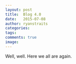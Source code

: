 ```yaml
---
layout: post
title:  Blog 4.0
date:   2015-07-08
author: ryanstraits
categories: 
tags:
comments: true
image: 
---
```


Well, well. Here we all are again.
